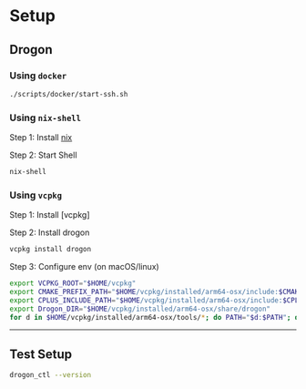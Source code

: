 # Setup

## Drogon

### Using `docker`

```bash
./scripts/docker/start-ssh.sh
```

### Using `nix-shell`

Step 1: Install [nix](https://nixos.org/download.html)

Step 2: Start Shell

```bash
nix-shell
```

### Using `vcpkg`

Step 1: Install [vcpkg]

Step 2: Install drogon

```bash
vcpkg install drogon
```

Step 3: Configure env (on macOS/linux)

```bash
export VCPKG_ROOT="$HOME/vcpkg"
export CMAKE_PREFIX_PATH="$HOME/vcpkg/installed/arm64-osx/include:$CMAKE_PREFIX_PATH"
export CPLUS_INCLUDE_PATH="$HOME/vcpkg/installed/arm64-osx/include:$CPLUS_INCLUDE_PATH"
export Drogon_DIR="$HOME/vcpkg/installed/arm64-osx/share/drogon"
for d in $HOME/vcpkg/installed/arm64-osx/tools/*; do PATH="$d:$PATH"; done
```

---

## Test Setup

```bash
drogon_ctl --version
```
